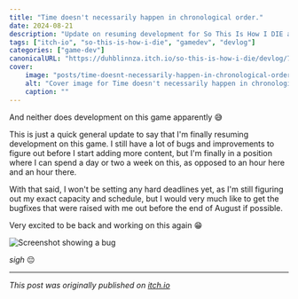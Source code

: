 ```yaml
---
title: "Time doesn't necessarily happen in chronological order."
date: 2024-08-21
description: "Update on resuming development for So This Is How I DIE after a hiatus"
tags: ["itch-io", "so-this-is-how-i-die", "gamedev", "devlog"]
categories: ["game-dev"]
canonicalURL: "https://duhblinnza.itch.io/so-this-is-how-i-die/devlog/785545/time-doesnt-necessarily-happen-in-chronological-order"
cover:
    image: "posts/time-doesnt-necessarily-happen-in-chronological-order/images/banner.jpg"
    alt: "Cover image for Time doesn't necessarily happen in chronological order"
    caption: ""
---
```


And neither does development on this game apparently 😅

This is just a quick general update to say that I'm finally resuming development on this game. I still have a lot of bugs and improvements to figure out before I start adding more content, but I'm finally in a position where I can spend a day or two a week on this, as opposed to an hour here and an hour there.

With that said, I won't be setting any hard deadlines yet, as I'm still figuring out my exact capacity and schedule, but I would very much like to get the bugfixes that were raised with me out before the end of August if possible.

Very excited to be back and working on this again 😁

![Screenshot showing a bug](https://img.itch.zone/aW1nLzE3NDcxNTcxLnBuZw==/original/FBLV39.png)

_sigh_ 😔

---
*This post was originally published on [itch.io](https://duhblinnza.itch.io/so-this-is-how-i-die/devlog/785545/time-doesnt-necessarily-happen-in-chronological-order)*
